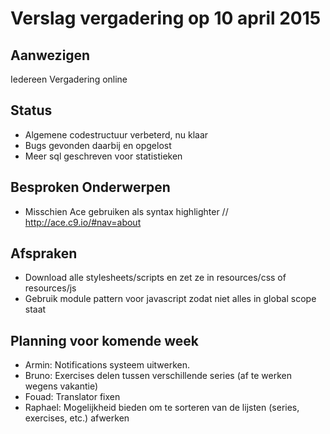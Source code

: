 # Verslag vergadering op 10 april 2015

## Aanwezigen
Iedereen
Vergadering online

## Status
- Algemene codestructuur verbeterd, nu klaar
- Bugs gevonden daarbij en opgelost
- Meer sql geschreven voor statistieken

## Besproken Onderwerpen
- Misschien Ace gebruiken als syntax highlighter // http://ace.c9.io/#nav=about

## Afspraken
- Download alle stylesheets/scripts en zet ze in resources/css of resources/js
- Gebruik module pattern voor javascript zodat niet alles in global scope staat

## Planning voor komende week
- Armin: Notifications systeem uitwerken.
- Bruno: Exercises delen tussen verschillende series (af te werken wegens vakantie)
- Fouad: Translator fixen
- Raphael: Mogelijkheid bieden om te sorteren van de lijsten (series, exercises, etc.) afwerken